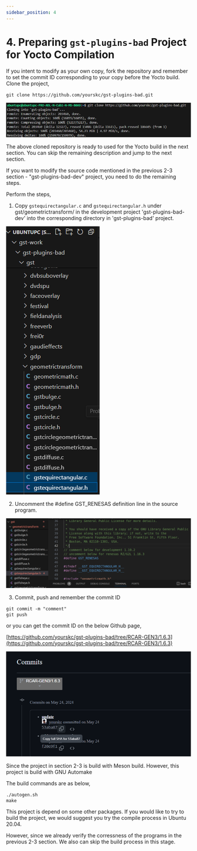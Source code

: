 ```yaml
---
sidebar_position: 4
---
```


# 4. Preparing `gst-plugins-bad` Project for Yocto Compilation

If you intent to modify as your own copy, fork the repository and remember to set the commit ID corresponding to your copy before the Yocto build.
Clone the project,

```
git clone https://github.com/yourskc/gst-plugins-bad.git
```

![alt text](image-12.png)

The above cloned repository is ready to used for the Yocto build in the next section. You can skip the remaining description and jump to the next section.

If you want to modify the source code mentioned in the previous 2-3 section - "gst-plugins-bad-dev" project, you need to do the remaining steps.

Perform the steps,

1) Copy `gstequirectangular.c` and `gstequirectangular.h` under gst/geometrictransform/ in the development project 'gst-plugins-bad-dev' into the corresponding directory in 'gst-plugins-bad' project.

![alt text](image-13.png)

2) Uncomment the #define GST_RENESAS definition line in the source program.

![alt text](image-14.png)

3) Commit, push and remember the commit ID

```
git commit -m "comment"
git push
```

or you can get the commit ID on the below Github page,

[https://github.com/yourskc/gst-plugins-bad/tree/RCAR-GEN3/1.6.3](https://github.com/yourskc/gst-plugins-bad/tree/RCAR-GEN3/1.6.3)

![alt text](image-15.png)

Since the project in section 2-3 is build with Meson build. However, this project is build with GNU Automake

The build commands are as below,

```
./autogen.sh
make
```

This project is depend on some other packages. If you would like to try to build the project, we would suggest you try the compile process in Ubuntu 20.04.

However, since we already verify the corressness of the programs in the previous 2-3 section. We also can skip
the build process in this stage.
